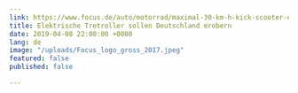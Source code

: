 ```yaml
---
link: https://www.focus.de/auto/motorrad/maximal-30-km-h-kick-scooter-elektrische-tretroller-sollen-bald-auch-deutschland-erobern_id_10568960.html
title: Elektrische Tretroller sollen Deutschland erobern
date: 2019-04-08 22:00:00 +0000
lang: de
image: "/uploads/Focus_logo_gross_2017.jpeg"
featured: false
published: false

---
```

